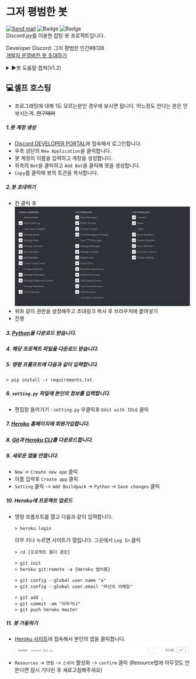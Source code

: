 # 그저 평범한 봇
[![Send mail](https://img.shields.io/badge/-seanking1008@naver.com-63d863?style=flat-square&logo=gmail&logoColor=white&link=mailto:support@leok.kr)](mailto:support@leok.kr)  ![Badge](https://img.shields.io/badge/-v1.2.1-9ACD32?style=flat-square&logo=pypi&logoColor=white&link=mailto:support@leok.kr)  ![Badge](https://img.shields.io/badge/-v3.x-3776AB?style=flat-square&logo=python&logoColor=white&link=mailto:support@leok.kr)  
Discord.py를 이용한 잡탕 봇 프로젝트입니다.

Developer Discord: 그저 평범한 인간#8138     
[개발자 운영버전 봇 초대하기](https://discord.com/oauth2/authorize?client_id=857814380749651998&permissions=534118919671&scope=bot)

<details><summary>▶️봇 도움말 캡쳐(V1.2)</summary>
<p>
<img src="/Image/help.png" alt ="Data" style="width: 500px;"/>  
</p>
</details>

## 💻셀프 호스팅
- 프로그래밍에 대해 1도 모르는분인 경우에 보시면 됩니다. 어느정도 안다는 분은 안보시는게..~~안구테러~~ 
##### 1.봇 계정 생성
   - [Discord DEVELOPER PORTAL](https://discord.com/developers/applications)에 접속해서 로그인합니다.
   - 우측 상단의 `New Application`을 클릭합니다.
   - 봇 계정의 이름을 입력하고 계정을 생성합니다.
   - 좌측의 `Bot`을 클릭하고 `Add Bot`을 클릭해 봇을 생성합니다.
   - `Copy`를 클릭해 봇의 토큰을 복사합니다. 
##### 2.봇 초대하기
   - 칸 클릭 후
      <img src="/Image/client_permissions.PNG" alt ="Data"/>  
   - 위와 같이 권한을 설정해주고 초대링크 복사 후 브라우저에 붙여넣기
   - 진행
##### 3. [Python](https://www.python.org/)을 다운로드 받습니다.
##### 4. 해당 프로젝트 파일을 다운로드 받습니다. 
##### 5. 명령 프롬프트에 다음과 같이 입력합니다.   
  ```shell
  > pip install -r requirements.txt
  ```
##### 6. `setting.py` 파일에 본인의 정보를 입력합니다.   
 - 편집창 들어가기 : `setting.py` 우클릭후 `Edit with IDLE` 클릭    
##### 7. [Heroku](https://www.heroku.com/) 홈페이지에 회원가입합니다.
##### 8. [Git](https://git-scm.com/download/win)과 [Heroku CLI](https://devcenter.heroku.com/articles/heroku-cli)를 다운로드합니다.
##### 9. 새로운 앱을 만듭니다.
   - `New` -> `Create new app` 클릭
   - 이름 입력후 `Create app` 클릭
   - `Setting` 클릭 -> `Add Buildpack` -> `Python` -> `Save changes` 클릭
##### 10. Heroku에 프로젝트 업로드
   - 명령 프롬프트를 열고 다움과 같이 입력합니다.
       ```shell
       > heroku login
       ```
      아무 키나 누르면 사이트가 열립니다. 그곳에서 `Log In` 클릭    
     

       ```shell
       > cd {프로젝트 폴더 경로}
       ```
       ```shell
       > git init
       > heroku git:remote -a {Heroku 앱이름}
       ```
       ```shell
       > git config --global user.name "a"
       > git config --global user.email "자신의 이메일"  
       ```
       
       ```shell
       > git add .
       > git commit -am "아무거나"
       > git push heroku master
       ```
##### 11. 봇 가동하기
   - [Heroku 사이트](https://dashboard.heroku.com/apps)에 접속해서 본인의 앱을 클릭합니다.
      <img src="/Image/Heroku_Worker.png" alt ="Data"/>  
   - `Resources` -> `연필` -> `스위치` 활성화 -> `confirm` 클릭 (Resource탭에 아무것도 안뜬다면 잠시 기다린 후 새로고침해주세요)
